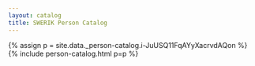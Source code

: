 ```yaml
---
layout: catalog
title: SWERIK Person Catalog
---
```

{% assign p = site.data._person-catalog.i-JuUSQ11FqAYyXacrvdAQon %}
{% include person-catalog.html p=p %}

